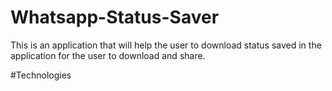 # Whatsapp-Status-Saver
This is an application that will help the user to download status saved in the application for the user to download and share.

#Technologies 